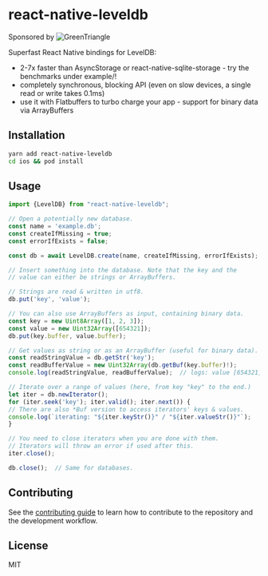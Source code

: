 # react-native-leveldb
Sponsored by ![GreenTriangle](https://www.green-triangle.com/wp-content/uploads/2021/04/Logo-300x66.png)

Superfast React Native bindings for LevelDB:
* 2-7x faster than AsyncStorage or react-native-sqlite-storage - try the benchmarks under example/!
* completely synchronous, blocking API (even on slow devices, a single read or write takes 0.1ms)
* use it with Flatbuffers to turbo charge your app - support for binary data via ArrayBuffers 

## Installation

```sh
yarn add react-native-leveldb
cd ios && pod install
```

## Usage

```ts
import {LevelDB} from "react-native-leveldb";

// Open a potentially new database.
const name = 'example.db';
const createIfMissing = true;
const errorIfExists = false;

const db = await LevelDB.create(name, createIfMissing, errorIfExists);

// Insert something into the database. Note that the key and the
// value can either be strings or ArrayBuffers. 

// Strings are read & written in utf8.
db.put('key', 'value');

// You can also use ArrayBuffers as input, containing binary data.
const key = new Uint8Array([1, 2, 3]);
const value = new Uint32Array([654321]);
db.put(key.buffer, value.buffer);

// Get values as string or as an ArrayBuffer (useful for binary data).
const readStringValue = db.getStr('key');
const readBufferValue = new Uint32Array(db.getBuf(key.buffer)!);
console.log(readStringValue, readBufferValue);  // logs: value [654321]

// Iterate over a range of values (here, from key "key" to the end.)
let iter = db.newIterator();
for (iter.seek('key'); iter.valid(); iter.next()) {
// There are also *Buf version to access iterators' keys & values.
console.log(`iterating: "${iter.keyStr()}" / "${iter.valueStr()}"`);
}

// You need to close iterators when you are done with them. 
// Iterators will throw an error if used after this.
iter.close();

db.close();  // Same for databases.

```

## Contributing

See the [contributing guide](CONTRIBUTING.md) to learn how to contribute to the repository and the development workflow.

## License

MIT
